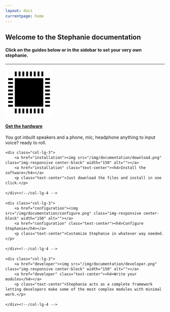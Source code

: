 ```yaml
---
layout: docs
currentpage: home
---
```



<div class="row mt centered">
    <div class="col-lg-10 col-lg-offset-1">
        <h2>Welcome to the Stephanie documentation</h2>
        <h4>Click on the guides below or in the sidebar to set your very own stephanie.</h4>
    </div>
</div><!-- /row -->

<hr>

<div class="row mt centered">
    <div class="col-lg-3">
        <a href="installation/#hardware-requirements"><img src="/img/documentation/hardware.png" class="img-responsive center-block" width="150" alt=""></a>
        <a href="installation/#hardware-requirements" class="text-center"><h4>Get the hardware</h4></a>
        <p class="text-center">You got inbuilt speakers and a phone, mic, headphone anything to input voice? ready to roll.</p>
    </div><!--/col-lg-4 -->

    <div class="col-lg-3">
        <a href="installation"><img src="/img/documentation/download.png" class="img-responsive center-block" width="150" alt=""></a>
        <a href="installation" class="text-center"><h4>Install the software</h4></a>
        <p class="text-center">Just download the files and install in one click.</p>

    </div><!--/col-lg-4 -->

    <div class="col-lg-3">
        <a href="configuration"><img src="/img/documentation/configure.png" class="img-responsive center-block" width="150" alt=""></a>
        <a href="configuration" class="text-center"><h4>Configure Stephanie</h4></a>
        <p class="text-center">Customize Stephanie in whatever way needed.</p>

    </div><!--/col-lg-4 -->

    <div class="col-lg-3">
        <a href="developer"><img src="/img/documentation/developer.png" class="img-responsive center-block" width="150" alt=""></a>
        <a href="developer" class="text-center"><h4>Write your modules</h4></a>
        <p class="text-center">Stephanie acts as a complete framework letting developers make some of the most complex modules with minimal work.</p>

    </div><!--/col-lg-4 -->
</div><!-- /row -->